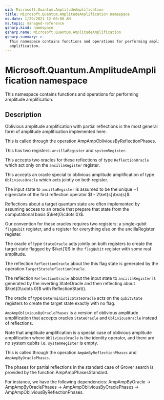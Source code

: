 ```yaml
---
uid: Microsoft.Quantum.AmplitudeAmplification
title: Microsoft.Quantum.AmplitudeAmplification namespace
ms.date: 1/29/2021 12:00:00 AM
ms.topic: managed-reference
qsharp.kind: namespace
qsharp.name: Microsoft.Quantum.AmplitudeAmplification
qsharp.summary: >-
  This namespace contains functions and operations for performing amplitude
  amplification.
---
```


# Microsoft.Quantum.AmplitudeAmplification namespace

This namespace contains functions and operations for performing amplitudeamplification.



## Description

Oblivious amplitude amplification with partial reflections is the mostgeneral form of amplitude amplification implemented here.This is called through the operation AmpAmpObliviousByReflectionPhases.This has two registers: `ancillaRegister` and `systemRegister`.This accepts two oracles for these reflections of type`ReflectionOracle` which act only on the `ancillaRegister`register.This accepts an oracle special to oblivious amplitudeamplification of type `ObliviousOracle` which acts jointlyon both register.The input state to `ancillaRegister` is assumed to be the unique$-1$ eigenstate of the first reflection operator $I - 2\ket{s}\bra{s}$.Reflections about a target quantum state are often implemented byassuming access to an oracle that prepare that state from thecomputational basis $\ket{0\cdots 0}$.Our convention for these oracles requires two registers: asingle-qubit `flagQubit` register, and a register for everythingelse on the ancillaRegister register.The oracle of type `StateOracle` acts jointly on both registers tocreate the target state flagged by $\ket{1}$ in the `flagQubit`register with some real amplitude.The reflection `ReflectionOracle` about the this flag state isgenerated by the operation `TargetStateReflectionOracle`.The reflection `ReflectionOracle` about the input state to`ancillaRegister` is generated by the inverting StateOracle andthen reflecting about $\ket{0\cdots 0}$ with ReflectionStart().The oracle of type `DeterministicStateOracle` acts on the`qubitState` registers to create the target state exactly with noflag.`AmpAmpObliviousByOraclePhases` is a version of oblivious amplitudeamplification that accepts oracles `StateOracle` and `ObliviousOracle`instead of reflections.Note that amplitude amplification is a special case of obliviousamplitude amplification where `ObliviousOracle` is the identity operator,and there are no system qubits i.e. `systemRegister` is empty.This is called through the operation `AmpAmByReflectionPhases` and`AmpAmpByOraclePhases`.The phases for partial reflections in the standard case of Groversearch is provided by the function AmpAmpPhasesStandard.For instance, we have the following dependencies: AmpAmpByOracle ->AmpAmpByOraclePhases -> AmpAmpObliviousByOraclePhases ->AmpAmpObliviousByReflectionPhases.